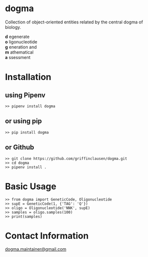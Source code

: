 # dogma
Collection of object-oriented entities related by the central dogma of biology.

**d** egenerate  
**o** ligonucleotide  
**g** eneration and  
**m** athematical  
**a** ssessment  


# Installation
## using Pipenv
    >> pipenv install dogma
## or using pip
    >> pip install dogma
## or Github
    >> git clone https://github.com/griffinclausen/dogma.git
    >> cd dogma
    >> pipenv install .

# Basic Usage
    >> from dogma import GeneticCode, Oligonucleotide
    >> supE = GeneticCode(1, {'TAG': 'Q'})
    >> oligo = Oligonucleotide('NNK', supE)
    >> samples = oligo.samples(100)
    >> print(samples)

# Contact Information
dogma.maintainer@gmail.com

